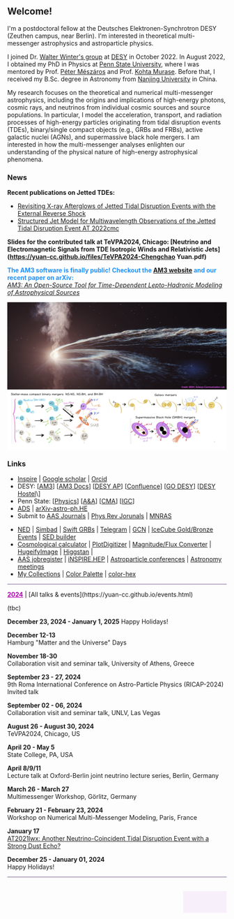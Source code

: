 ## Welcome!

I'm a postdoctoral fellow at the Deutsches Elektronen-Synchrotron DESY (Zeuthen campus, near Berlin). I'm interested in theoretical multi-messenger astrophysics and astroparticle physics. 

I joined Dr. [Walter Winter's group](https://www-zeuthen.desy.de/~wwinter/) at [DESY](https://astroparticle-physics.desy.de) in October 2022. In August 2022, I obtained my PhD in Physics at [Penn State University](https://www.psu.edu), where I was mentored by Prof. [Péter Mészáros](https://science.psu.edu/astro/people/nnp) and Prof. [Kohta Murase](https://science.psu.edu/physics/people/kohta-murase). Before that, I received my B.Sc. degree in Astronomy from [Nanjing University](https://astronomy.nju.edu.cn/EN/index.html) in China. 

My research focuses on the theoretical and numerical multi-messenger astrophysics, including the origins and implications of high-energy photons, cosmic rays, and neutrinos from individual cosmic sources and source populations. In particular, I model the acceleration, transport, and radiation processes of high-energy particles originating from tidal disruption events (TDEs), binary/single compact objects (e.g., GRBs and FRBs), active galactic nuclei (AGNs), and supermassive black hole mergers. I am interested in how the multi-messenger analyses enlighten our understanding of the physical nature of high-energy astrophysical phenomena.

### News
**Recent publications on Jetted TDEs:**
* [Revisiting X-ray Afterglows of Jetted Tidal Disruption Events with the External Reverse Shock](https://arxiv.org/abs/2411.07925)
* [Structured Jet Model for Multiwavelength Observations of the Jetted Tidal Disruption Event AT 2022cmc](https://arxiv.org/abs/2406.11513)

**Slides for the contributed talk at TeVPA2024, Chicago: [Neutrino and Electromagnetic Signals from TDE Isotropic Winds and Relativistic Jets](https://yuan-cc.github.io/files/TeVPA2024-Chengchao Yuan.pdf)**

<span style="color:#1E90FF"><b>The AM3 software is finally public! Checkout the [AM3 website](https://am3.readthedocs.io/) and our recent paper on arXiv:</b> <br />
[   *AM3: An Open-Source Tool for Time-Dependent Lepto-Hadronic Modeling of Astrophysical Sources*](https://arxiv.org/abs/2312.13371)</span>

<img align="center" src="files/TDEs.jpg" alt="drawing" height="200" width="840"/>
<img align="center" src="files/cover.png" alt="drawing" width="840" />

### Links
* [Inspire](https://inspirehep.net/authors/1671091) &#124; [Google scholar](https://scholar.google.com/citations?user=esUZFoMAAAAJ&hl=en) &#124; [Orcid](https://orcid.org/0000-0003-0327-6136)
* DESY: \[[AM3](https://gitlab.desy.de/am3/am3)\] \[[AM3 Docs](https://am3.readthedocs.io/)\] \[[DESY AP](https://astroparticle-physics.desy.de/about_us/group_members/theory/index_eng.html)\] \[[Confluence](https://confluence.desy.de)\] \[[GO DESY](https://go.desy.de)\] \[[DESY Hostel]([https://go.desy.de](https://welcome-services.desy.de/hostel_in_zeuthen/index_eng.html))\]
* Penn State: \[[Physics](https://science.psu.edu/physics)\] \[[A&A](https://science.psu.edu/astro)\] \[[CMA](http://cpa.igc.psu.edu)\] \[[IGC](http://www.gravity.psu.edu)\]
* [ADS](https://ui.adsabs.harvard.edu) &#124; [arXiv-astro-ph.HE](https://arxiv.org/list/astro-ph.HE/recent) 
* Submit to [AAS Journals](https://aas.msubmit.net/) &#124; [Phys Rev Jorunals](https://authors.aps.org/Submissions/login/new) &#124; [MNRAS](https://mc.manuscriptcentral.com/mnras#)
<!--* [IceCube-pubs](https://icecube.wisc.edu/pubs) / [LIGO-detection-paper](https://www.ligo.caltech.edu/page/detection-companion-papers)  -->
* [NED](http://nedwww.ipac.caltech.edu) &#124; [Simbad](http://simbad.cfa.harvard.edu/simbad/) &#124; [Swift GRBs](https://www.swift.ac.uk/xrt_live_cat/docs.php#index) &#124; [Telegram](https://astronomerstelegram.org) &#124; [GCN](https://gcn.gsfc.nasa.gov/gcn/gcn3_archive.html) &#124; [IceCube Gold/Bronze Events](https://gcn.gsfc.nasa.gov/amon_icecube_gold_bronze_events.html) &#124; [SED builder](https://tools.ssdc.asi.it/SED/)
* [Cosmological calculator](https://ned.ipac.caltech.edu/help/cosmology_calc.html) &#124; [PlotDigitizer](https://automeris.io/WebPlotDigitizer/) &#124; [Magnitude/Flux Converter](https://irsa.ipac.caltech.edu/data/SPITZER/docs/dataanalysistools/tools/pet/magtojy/) &#124; [HugeifyImage](https://waifu2x.booru.pics) &#124; [Higgstan](https://higgstan.com) &#124; 
* [AAS jobregister](https://jobregister.aas.org) &#124; [iNSPIRE.HEP](https://inspirehep.net) &#124; [Astroparticle conferences](http://www.nu.to.infn.it/conf/) &#124; [Astronomy meetings](http://www.cadc-ccda.hia-iha.nrc-cnrc.gc.ca/en/meetings/)
* [My Collections](https://yuan-cc.github.io/collections.html) &#124; [Color Palette](https://colors.dopely.top/palettes) &#124; [color-hex](https://www.color-hex.com)


<hr style="height:2px;border-width:0;color:gray;background-color:#B3A1BF">
<a href="https://yuan-cc.github.io/events.html" style="color:#B200B2;text-decoration: underline; font-weight: bold;">2024</a> &#124; [All talks & events](https://yuan-cc.github.io/events.html)

(tbc)

**December 23, 2024 - January 1, 2025**
Happy Holidays!

**December 12-13**<br />
Hamburg "Matter and the Universe" Days

**November 18-30**<br />
Collaboration visit and seminar talk, University of Athens, Greece

**September 23 - 27, 2024**<br />
9th Roma International Conference on Astro-Particle Physics (RICAP-2024)
Invited talk

**September 02 - 06, 2024**<br />
Collaboration visit and seminar talk, UNLV, Las Vegas

**August 26 - August 30, 2024** <br />
TeVPA2024, Chicago, US

**April 20 - May 5** <br />
State College, PA, USA

**April 8/9/11** <br />
Lecture talk at Oxford-Berlin joint neutrino lecture series, Berlin, Germany

**March 26 - March 27** <br />
Multimessenger Workshop, Görlitz, Germany

**February 21 - February 23, 2024** <br />
Workshop on Numerical Multi-Messenger Modeling, Paris, France

**January 17** <br />
[AT2021lwx: Another Neutrino-Coincident Tidal Disruption Event with a Strong Dust Echo?](https://arxiv.org/abs/2401.09320)

**December 25 - January 01, 2024**<br />
Happy Holidays!

<hr style="height:2px;border-width:0;color:gray;background-color:#B3A1BF">


<br>
<div style="width: 100px; height: 50px; background-color: #F7F0FA; float: right;" 
        onmouseover="document.getElementById('div1').style.display = 'block';"
        onmouseout="document.getElementById('div1').style.display = 'none';" >
<div id="div1" style="display: none;">
<!-- hitwebcounter Code START -->
<a target="_blank">
<img src="https://hitwebcounter.com/counter/counter.php?page=9777369&style=0024&nbdigits=6&type=ip&initCount=02345" border="0" /></a>                                    
<br>
<a target="_blank">
<img src="https://hitwebcounter.com/counter/counter.php?page=7652712&style=0024&nbdigits=6&type=page&initCount=122" border="0" ></a>   
</div>
</div>
